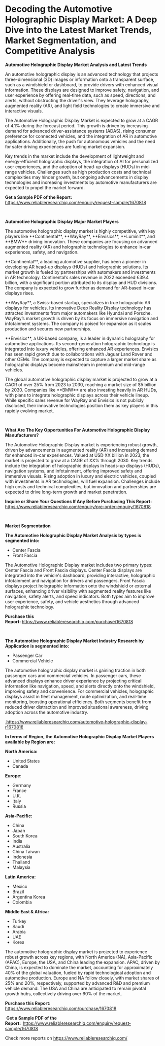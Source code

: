<p><h1>Decoding the Automotive Holographic Display Market: A Deep Dive into the Latest Market Trends, Market Segmentation, and Competitive Analysis</h1></p><p><strong>Automotive Holographic Display Market Analysis and Latest Trends</strong></p>
<p><p>An automotive holographic display is an advanced technology that projects three-dimensional (3D) images or information onto a transparent surface, such as a windshield or dashboard, to provide drivers with enhanced visual information. These displays are designed to improve safety, navigation, and user experience by offering real-time data, such as speed, directions, and alerts, without obstructing the driver's view. They leverage holography, augmented reality (AR), and light field technologies to create immersive and interactive visuals.</p><p>The Automotive Holographic Display Market is expected to grow at a CAGR of 4.1% during the forecast period. This growth is driven by increasing demand for advanced driver-assistance systems (ADAS), rising consumer preference for connected vehicles, and the integration of AR in automotive applications. Additionally, the push for autonomous vehicles and the need for safer driving experiences are fueling market expansion.</p><p>Key trends in the market include the development of lightweight and energy-efficient holographic displays, the integration of AI for personalized user experiences, and the adoption of head-up displays (HUDs) in mid-range vehicles. Challenges such as high production costs and technical complexities may hinder growth, but ongoing advancements in display technologies and increasing investments by automotive manufacturers are expected to propel the market forward.</p></p>
<p><strong>Get a Sample PDF of the Report:&nbsp;</strong> <a href="https://www.reliableresearchiq.com/enquiry/request-sample/1670818?utm_campaign=1842&utm_medium=2&utm_source=Github&utm_content=ia&utm_term=22012025&utm_id=automotive-holographic-display">https://www.reliableresearchiq.com/enquiry/request-sample/1670818</a></p>
<p>&nbsp;</p>
<p><strong>Automotive Holographic Display Major Market Players</strong></p>
<p><p>The automotive holographic display market is highly competitive, with key players like **Continental**, **WayRay**, **Envisics**, **Luminit**, and **BMW** driving innovation. These companies are focusing on advanced augmented reality (AR) and holographic technologies to enhance in-car experiences, safety, and navigation.</p><p>**Continental**, a leading automotive supplier, has been a pioneer in developing AR head-up displays (HUDs) and holographic solutions. Its market growth is fueled by partnerships with automakers and investments in AR technology. Continental’s sales revenue in 2022 exceeded €39.4 billion, with a significant portion attributed to its display and HUD divisions. The company is expected to grow further as demand for AR-based in-car displays rises.</p><p>**WayRay**, a Swiss-based startup, specializes in true holographic AR displays for vehicles. Its innovative Deep Reality Display technology has attracted investments from major automakers like Hyundai and Porsche. WayRay’s market growth is driven by its focus on immersive navigation and infotainment systems. The company is poised for expansion as it scales production and secures new partnerships.</p><p>**Envisics**, a UK-based company, is a leader in dynamic holography for automotive applications. Its second-generation holographic technology is integrated into luxury vehicles, offering enhanced AR experiences. Envisics has seen rapid growth due to collaborations with Jaguar Land Rover and other OEMs. The company is expected to capture a larger market share as holographic displays become mainstream in premium and mid-range vehicles.</p><p>The global automotive holographic display market is projected to grow at a CAGR of over 25% from 2023 to 2030, reaching a market size of $5 billion by 2030. Companies like **BMW** are also investing heavily in AR HUDs, with plans to integrate holographic displays across their vehicle lineup. While specific sales revenue for WayRay and Envisics is not publicly disclosed, their innovative technologies position them as key players in this rapidly evolving market.</p></p>
<p>&nbsp;</p>
<p><strong>What Are The Key Opportunities For Automotive Holographic Display Manufacturers?</strong></p>
<p><p>The Automotive Holographic Display market is experiencing robust growth, driven by advancements in augmented reality (AR) and increasing demand for enhanced in-car experiences. Valued at USD XX billion in 2023, the market is projected to grow at a CAGR of XX% through 2030. Key trends include the integration of holographic displays in heads-up displays (HUDs), navigation systems, and infotainment, offering improved safety and immersive visuals. Rising adoption in luxury and electric vehicles, coupled with investments in AR technologies, will fuel expansion. Challenges include high costs and technical complexities, but innovation and partnerships are expected to drive long-term growth and market penetration.</p></p>
<p><strong>Inquire or Share Your Questions If Any Before Purchasing This Report:</strong> <a href="https://www.reliableresearchiq.com/enquiry/pre-order-enquiry/1670818?utm_campaign=1842&utm_medium=2&utm_source=Github&utm_content=ia&utm_term=22012025&utm_id=automotive-holographic-display">https://www.reliableresearchiq.com/enquiry/pre-order-enquiry/1670818</a></p>
<p>&nbsp;</p>
<p><strong>Market Segmentation</strong></p>
<p><strong>The Automotive Holographic Display Market Analysis by types is segmented into:</strong></p>
<p><ul><li>Center Fascia</li><li>Front Fascia</li></ul></p>
<p><p>The Automotive Holographic Display market includes two primary types: Center Fascia and Front Fascia displays. Center Fascia displays are integrated into the vehicle's dashboard, providing interactive, holographic infotainment and navigation for drivers and passengers. Front Fascia displays project holographic information onto the windshield or external surfaces, enhancing driver visibility with augmented reality features like navigation, safety alerts, and speed indicators. Both types aim to improve user experience, safety, and vehicle aesthetics through advanced holographic technology.</p></p>
<p><strong>Purchase this Report:&nbsp;</strong><a href="https://www.reliableresearchiq.com/purchase/1670818?utm_campaign=1842&utm_medium=2&utm_source=Github&utm_content=ia&utm_term=22012025&utm_id=automotive-holographic-display">https://www.reliableresearchiq.com/purchase/1670818</a></p>
<p>&nbsp;</p>
<p><strong>The Automotive Holographic Display Market Industry Research by Application is segmented into:</strong></p>
<p><ul><li>Passenger Car</li><li>Commercial Vehicle</li></ul></p>
<p><p>The automotive holographic display market is gaining traction in both passenger cars and commercial vehicles. In passenger cars, these advanced displays enhance driver experience by projecting critical information like navigation, speed, and alerts directly onto the windshield, improving safety and convenience. For commercial vehicles, holographic displays assist in fleet management, route optimization, and real-time monitoring, boosting operational efficiency. Both segments benefit from reduced driver distraction and improved situational awareness, driving adoption across the automotive industry.</p></p>
<p><a href="https://www.reliableresearchiq.com/automotive-holographic-display-r1670818?utm_campaign=1842&utm_medium=2&utm_source=Github&utm_content=ia&utm_term=22012025&utm_id=automotive-holographic-display">&nbsp;https://www.reliableresearchiq.com/automotive-holographic-display-r1670818</a></p>
<p><strong>In terms of Region, the Automotive Holographic Display Market Players available by Region are:</strong></p>
<p>
    <p> <strong> North America: </strong>
        <ul>
            <li>United States</li>
            <li>Canada</li>
        </ul>
        </p> 
    <p> <strong> Europe: </strong>
        <ul>
            <li>Germany</li>
            <li>France</li>
            <li>U.K.</li>
            <li>Italy</li>
            <li>Russia</li>
        </ul>
        </p> 
    <p> <strong> Asia-Pacific: </strong>
        <ul>
            <li>China</li>
            <li>Japan</li>
            <li>South Korea</li>
            <li>India</li>
            <li>Australia</li>
            <li>China Taiwan</li>
            <li>Indonesia</li>
            <li>Thailand</li>
            <li>Malaysia</li>
        </ul>
        </p> 
    <p> <strong> Latin America: </strong>
        <ul>
            <li>Mexico</li>
            <li>Brazil</li>
            <li>Argentina Korea</li>
            <li>Colombia</li>
        </ul>
        </p> 
    <p> <strong> Middle East & Africa: </strong>
        <ul>
            <li>Turkey</li>
            <li>Saudi</li>
            <li>Arabia</li>
            <li>UAE</li>
            <li>Korea</li>
        </ul>
    </p>
    </p>
<p><p>The automotive holographic display market is projected to experience robust growth across key regions, with North America (NA), Asia-Pacific (APAC), Europe, the USA, and China leading the expansion. APAC, driven by China, is expected to dominate the market, accounting for approximately 40% of the global valuation, fueled by rapid technological adoption and automotive production. Europe and NA follow closely, with market shares of 25% and 20%, respectively, supported by advanced R&D and premium vehicle demand. The USA and China are anticipated to remain pivotal growth hubs, collectively driving over 60% of the market.</p></p>
<p><strong>Purchase this Report: </strong><a href="https://www.reliableresearchiq.com/purchase/1670818?utm_campaign=1842&utm_medium=2&utm_source=Github&utm_content=ia&utm_term=22012025&utm_id=automotive-holographic-display">https://www.reliableresearchiq.com/purchase/1670818</a></p>
<p>&nbsp;<strong>Get a Sample PDF of the Report:&nbsp;&nbsp;</strong><a href="https://www.reliableresearchiq.com/enquiry/request-sample/1670818?utm_campaign=1842&utm_medium=2&utm_source=Github&utm_content=ia&utm_term=22012025&utm_id=automotive-holographic-display">https://www.reliableresearchiq.com/enquiry/request-sample/1670818</a></p>
<p><strong></strong></p>
<p>Check more reports on <a href="https://www.reliableresearchiq.com/?utm_campaign=1842&utm_medium=2&utm_source=Github&utm_content=ia&utm_term=22012025&utm_id=automotive-holographic-display">https://www.reliableresearchiq.com/</a></p>